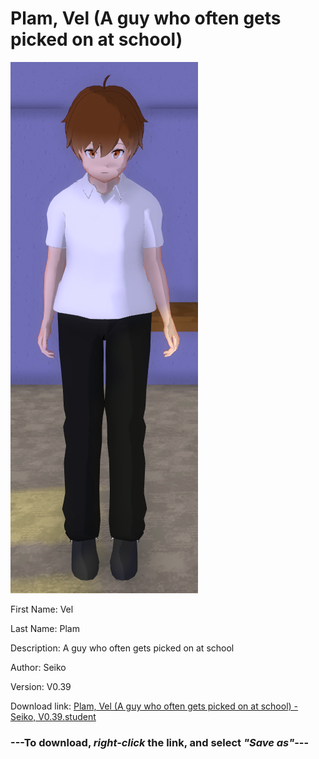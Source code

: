 # Plam, Vel (A guy who often gets picked on at school)

<img src = "https://raw.githubusercontent.com/Arbiter1223/Daigaku-Gurashi-Custom-Students/master/Students/Files/Plam%2C%20Vel%20(A%20guy%20who%20often%20gets%20picked%20on%20at%20school).png">

First Name: Vel

Last Name: Plam

Description: A guy who often gets picked on at school

Author: Seiko

Version: V0.39

Download link: <a href="https://raw.githubusercontent.com/Arbiter1223/Daigaku-Gurashi-Custom-Students/master/Students/Files/Plam%2C%20Vel%20(A%20guy%20who%20often%20gets%20picked%20on%20at%20school)%20-%20Seiko%2C%20V0.39.student">Plam, Vel (A guy who often gets picked on at school) - Seiko, V0.39.student</a>

### ---**To download, _right-click_ the link, and select _"Save as"_**---
